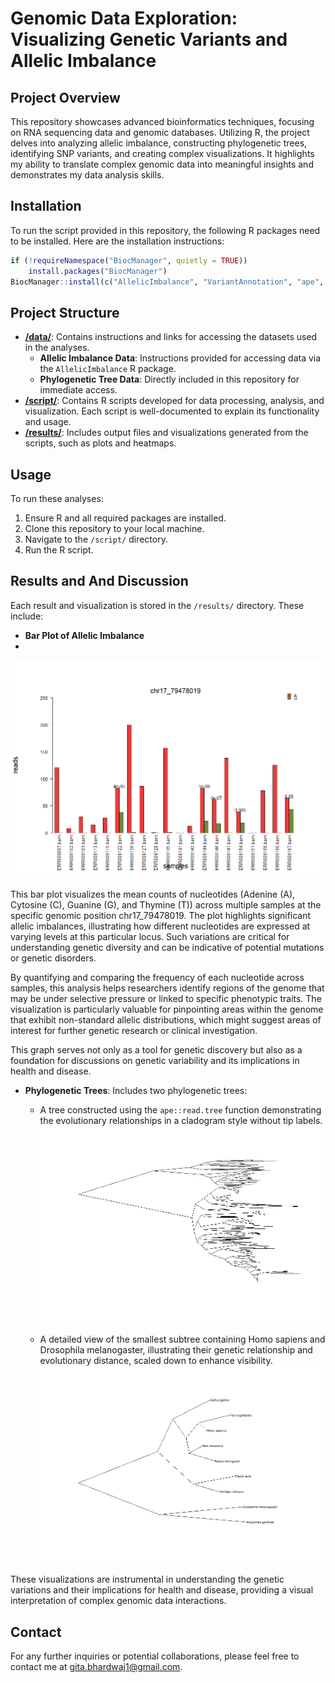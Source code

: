# Genomic Data Exploration: Visualizing Genetic Variants and Allelic Imbalance

## Project Overview
This repository showcases advanced bioinformatics techniques, focusing on RNA sequencing data and genomic databases. Utilizing R, the project delves into analyzing allelic imbalance, constructing phylogenetic trees, identifying SNP variants, and creating complex visualizations. It highlights my ability to translate complex genomic data into meaningful insights and demonstrates my data analysis skills.

## Installation
To run the script provided in this repository, the following R packages need to be installed. Here are the installation instructions:

```R
if (!requireNamespace("BiocManager", quietly = TRUE))
    install.packages("BiocManager")
BiocManager::install(c("AllelicImbalance", "VariantAnnotation", "ape", "ComplexHeatmap"))
```

## Project Structure
- **[/data/](data/)**: Contains instructions and links for accessing the datasets used in the analyses.
  - **Allelic Imbalance Data**: Instructions provided for accessing data via the `AllelicImbalance` R package.
  - **Phylogenetic Tree Data**: Directly included in this repository for immediate access.
- **[/script/](script/)**: Contains R scripts developed for data processing, analysis, and visualization. Each script is well-documented to explain its functionality and usage.
- **[/results/](results/)**: Includes output files and visualizations generated from the scripts, such as plots and heatmaps.

## Usage
To run these analyses:

1. Ensure R and all required packages are installed.
2. Clone this repository to your local machine.
3. Navigate to the `/script/` directory.
4. Run the R script.

## Results and And Discussion
Each result and visualization is stored in the `/results/` directory. These include:


- **Bar Plot of Allelic Imbalance**
- 
![Bar Plot of Allelic Imbalance](results/Bar%20Plot%20of%20Allelic%20Imbalance.png)

This bar plot visualizes the mean counts of nucleotides (Adenine (A), Cytosine (C), Guanine (G), and Thymine (T)) across multiple samples at the specific genomic position chr17_79478019. The plot highlights significant allelic imbalances, illustrating how different nucleotides are expressed at varying levels at this particular locus. Such variations are critical for understanding genetic diversity and can be indicative of potential mutations or genetic disorders. 

By quantifying and comparing the frequency of each nucleotide across samples, this analysis helps researchers identify regions of the genome that may be under selective pressure or linked to specific phenotypic traits. The visualization is particularly valuable for pinpointing areas within the genome that exhibit non-standard allelic distributions, which might suggest areas of interest for further genetic research or clinical investigation. 

This graph serves not only as a tool for genetic discovery but also as a foundation for discussions on genetic variability and its implications in health and disease.


- **Phylogenetic Trees**: Includes two phylogenetic trees:
  - A tree constructed using the `ape::read.tree` function demonstrating the evolutionary relationships in a cladogram style without tip labels.
 ![Complete Phylogenetic Tree of Species](results/Complete%20Phylogenetic%20Tree%20of%20Species.png)

  - A detailed view of the smallest subtree containing Homo sapiens and Drosophila melanogaster, illustrating their genetic relationship and evolutionary distance, scaled down to enhance visibility.
![Phylogenetic Subtree of Homo sapiens and Drosophila melanogaster](results/Phylogenetic%20Subtree%20of%20Homo%20Sapiens%20and%20Drosophila%20melanogaster.png)
  
These visualizations are instrumental in understanding the genetic variations and their implications for health and disease, providing a visual interpretation of complex genomic data interactions.

## Contact
For any further inquiries or potential collaborations, please feel free to contact me at gita.bhardwaj1@gmail.com.

